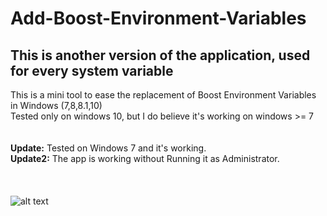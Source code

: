 # Add-Boost-Environment-Variables <br />
## This is another version of the application, used for every system variable <br />
This is a mini tool to ease the replacement of Boost Environment Variables in Windows (7,8,8.1,10)  <br />
Tested only on windows 10, but I do believe it's working on windows >= 7 <br />
<br />
<br />
**Update:** Tested on Windows 7 and it's working.<br />
**Update2:** The app is working without Running it as Administrator.<br />
<br />
<br />
<br />
![alt text](https://image.ibb.co/cXj7mT/67.png)
